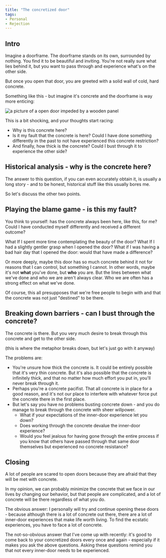 ```yaml
---
title: "The concretized door"
tags:
- Personal
- Rejection
---
```


## Intro

Imagine a doorframe. The doorframe stands on its own, surrounded by nothing. You find it to be beautiful and inviting. You're not really sure what lies behind it, but you want to pass through and experience what's on the other side.

But once you open that door, you are greeted with a solid wall of cold, hard concrete. 

Something like this - but imagine it's concrete and the doorframe is way more enticing:

![a picture of a open door impeded by a wooden panel](https://www.doityourself.com/forum/attachments/bricks-masonry-cinder-block-paving-walking-stones-asphalt-concrete/29105d1396044746-enclosing-entry-way-cement-block-1.jpg)

This is a bit shocking, and your thoughts start racing:
* Why is this concrete here?
* Is it my fault that the concrete is here? Could I have done something differently in the past to not have experienced this concrete restriction?
* And finally, how thick is the concrete? Could I bust through it to experience the other side?

## Historical analysis - why is the concrete here?

The answer to this question, if you can even accurately obtain it, is usually a long story - and to be honest, historical stuff like this usually bores me. 

So Iet's discuss the other two points.

## Playing the blame game - is this my fault?

You think to yourself: has the concrete always been here, like this, for me? Could I have conducted myself differently and received a different outcome? 

What If I spent more time contemplating the beauty of the door? What If I had a slightly gentler grasp when I opened the door? What if I was having a bad hair day that I opened the door: would that have made a difference? 

Or more deeply, maybe this door has so much concrete behind it not for reasons that I can control, but something I cannot. In other words, maybe it's not **what** you've done, but **who** you are. But the lines between what we've done and who we are aren't always clear. Who we are often has a strong effect on what we've done.

Of course, this all presupposes that we're free people to begin with and that the concrete was not just "destined" to be there.

## Breaking down barriers - can I bust through the concrete?

The concrete is there. But you very much desire to break through this concrete and get to the other side.

(this is where the metaphor breaks down, but let's just go with it anyway)

The problems are:
* You're unsure how thick the concrete is. It could be entirely possible that it's very thin concrete. But it's also possible that the concrete is infinitely thick, and that no matter how much effort you put in, you'll never break through it.
* Perhaps you're a concrete pacifist. That all concrete is in place for a good reason, and it's not our place to interfere with whatever force put the concrete there in the first place.
* But let's say you have no problems busting concrete down - and you do manage to break through the concrete with sheer willpower.
	* What if your expectations of the inner-door experience let you down? 
	* Does working through the concrete devalue the inner-door experience?	
	* Would you feel jealous for having gone through the entire process if you know that others have passed through that same door themselves but experienced no concrete resistance?


## Closing

A lot of people are scared to open doors because they are afraid that they will be met with concrete.

In my opinion, we can probably minimize the concrete that we face in our lives by changing our behavior, but that people are complicated, and a lot of concrete will be there regardless of what you do.

The obvious answer: I personally will try and continue opening these doors - because although there is a lot of concrete out there, there are a lot of inner-door experiences that make life worth living. To find the ecstatic experiences, you have to face a lot of concrete.

The not-so-obvious answer that I've come up with recently: it's good to come back to your concretized doors every once and again - especially if it makes you ask the above questions. Asking these questions remind you that not every inner-door needs to be experienced.